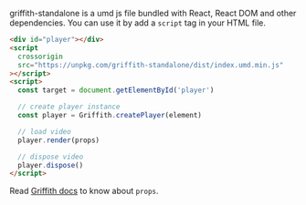 griffith-standalone is a umd js file bundled with React, React DOM and other dependencies. You can use it by add a `script` tag in your HTML file.

```html
<div id="player"></div>
<script
  crossorigin
  src="https://unpkg.com/griffith-standalone/dist/index.umd.min.js"
></script>
<script>
  const target = document.getElementById('player')

  // create player instance
  const player = Griffith.createPlayer(element)

  // load video
  player.render(props)

  // dispose video
  player.dispose()
</script>
```

Read [Griffith docs](/usage/) to know about `props`.
